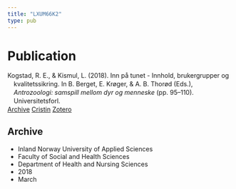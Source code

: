 ```yaml
---
title: "LXUM66K2"
type: pub
---
```

<h1>Publication</h1>
<article id="csl-bib-container-LXUM66K2" class="csl-bib-container">
  <div class="csl-bib-body" style="line-height: 1.35; padding-left: 1em; text-indent:-1em;">
  <div class="csl-entry">Kogstad, R. E., &amp; Kismul, L. (2018). Inn p&#xE5; tunet - Innhold, brukergrupper og kvalitetssikring. In B. Berget, E. Kr&#xF8;ger, &amp; A. B. Thor&#xF8;d (Eds.), <i>Antrozoologi: samspill mellom dyr og menneske</i> (pp. 95&#x2013;110). Universitetsforl.</div>
</div>
  <div class="csl-bib-buttons">
    <a href="#taxonomy-article-LXUM66K2" class="csl-bib-button">Archive</a>
    <a href="https://app.cristin.no/results/show.jsf?id=1575795" alt="Cristin URL" class="csl-bib-button">Cristin</a>
    <a href="http://zotero.org/groups/5402882/items/LXUM66K2" alt="Zotero URL" class="csl-bib-button">Zotero</a>
  </div>
  <div id="csl-bib-meta-container-LXUM66K2"></div>
</article>
<div id="csl-bib-meta-LXUM66K2" class="csl-bib-meta">
  <article id="taxonomy-article-LXUM66K2" class="taxonomy-article">
    <h1>Archive</h1>
    <ul>
      <li>Inland Norway University of Applied Sciences</li>
      <li>Faculty of Social and Health Sciences</li>
      <li>Department of Health and Nursing Sciences</li>
      <li>2018</li>
      <li>March</li>
    </ul>
  </article>
</div>
